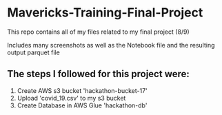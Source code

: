 # Mavericks-Training-Final-Project

This repo contains all of my files related to my final project (8/9)

Includes many screenshots as well as the Notebook file and the resulting output parquet file


## The steps I followed for this project were:
1. Create AWS s3 bucket 'hackathon-bucket-17'
2. Upload 'covid_19.csv' to my s3 bucket 
3. Create Database in AWS Glue 'hackathon-db'
